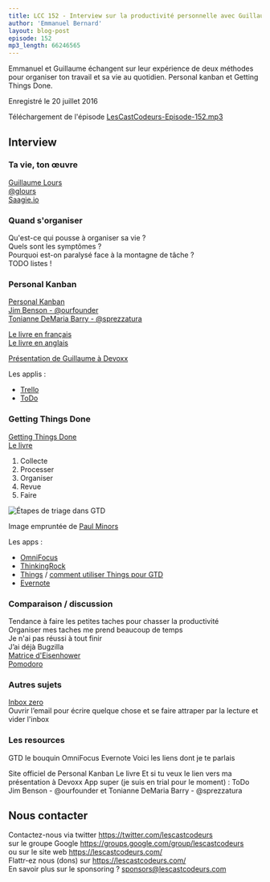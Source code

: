 ```yaml
---
title: LCC 152 - Interview sur la productivité personnelle avec Guillaume Lours
author: 'Emmanuel Bernard'
layout: blog-post
episode: 152
mp3_length: 66246565
---
```

Emmanuel et Guillaume échangent sur leur expérience de deux méthodes pour organiser ton travail et sa vie au quotidien.
Personal kanban et Getting Things Done.

Enregistré le 20 juillet 2016

Téléchargement de l'épisode [LesCastCodeurs-Episode-152.mp3](http://traffic.libsyn.com/lescastcodeurs/LesCastCodeurs-Episode-152.mp3)

## Interview

### Ta vie, ton œuvre

[Guillaume Lours](http://www.agileit.fr)  
[@glours](https://twitter.com/glours)  
[Saagie.io](https://www.saagie.com)  

### Quand s'organiser

Qu'est-ce qui pousse à organiser sa vie ?  
Quels sont les symptômes ?  
Pourquoi est-on paralysé face à la montagne de tâche ?  
TODO listes !  

### Personal Kanban

[Personal Kanban](http://www.personalkanban.com)  
[Jim Benson - @ourfounder](https://twitter.com/ourfounder)  
[Tonianne DeMaria Barry - @sprezzatura](https://twitter.com/sprezzatura)  

[Le livre en français](https://www.amazon.fr/Personal-Kanban-Visualisez-travail-Pilotez/dp/0989081265/ref=sr_1_2?ie=UTF8&qid=1469349823&sr=8-2&keywords=personal+kanban)  
[Le livre en anglais](http://www.personalkanban.com/pk/personal-kanban-the-book/#sthash.rzVjaHzf.dpbs)  

[Présentation de Guillaume à Devoxx](https://www.youtube.com/watch?v=PyUshtZei9g&index=48&list=PLklQqdqnBkPgWjGxCLSgsw7leKI-HDkM3)  

Les applis :

* [Trello](https://trello.com)
* [ToDo](https://todo.projectplace.com/)

### Getting Things Done

[Getting Things Done](http://gettingthingsdone.com)  
[Le livre](https://www.amazon.fr/Getting-Things-Done-Stress-Free-Productivity/dp/0143126563/ref=sr_1_1?ie=UTF8&qid=1469346534&sr=8-1&keywords=getting+things+done)  

1. Collecte
2. Processer
3. Organiser
4. Revue
5. Faire

![Étapes de triage dans GTD](/images/blog/Getting-Things-Done-Model.png)

Image empruntée de [Paul Minors](https://paulminors.com/getting-things-done-book-summary-pdf)

Les apps :

* [OmniFocus](https://www.omnigroup.com/applications/omnifocus/)
* [ThinkingRock](http://www.trgtd.com.au)
* [Things](https://culturedcode.com/things/) / [comment utiliser Things pour GTD](http://vanseodesign.com/online-business/things-gtd/)
* [Evernote](https://evernote.com)

### Comparaison / discussion

Tendance à faire les petites taches pour chasser la productivité  
Organiser mes taches me prend beaucoup de temps  
Je n'ai pas réussi à tout finir  
J’ai déjà Bugzilla  
[Matrice d'Eisenhower](https://fr.wikipedia.org/wiki/Matrice_d%27Eisenhower)  
[Pomodoro](http://pomodorotechnique.com)  

### Autres sujets

[Inbox zero](http://www.43folders.com/izero)  
Ouvrir l’email pour écrire quelque chose et se faire attraper par la lecture et vider l'inbox  

### Les resources

GTD le bouquin
OmniFocus
Evernote
Voici les liens dont je te parlais

Site officiel de Personal Kanban
Le livre
Et si tu veux le lien vers ma présentation à Devoxx
App super (je suis en trial pour le moment) : ToDo
Jim Benson - @ourfounder
et Tonianne DeMaria Barry - @sprezzatura

## Nous contacter

Contactez-nous via twitter <https://twitter.com/lescastcodeurs>  
sur le groupe Google <https://groups.google.com/group/lescastcodeurs>  
ou sur le site web <https://lescastcodeurs.com/>  
Flattr-ez nous (dons) sur <https://lescastcodeurs.com/>  
En savoir plus sur le sponsoring ? [sponsors@lescastcodeurs.com](mailto:sponsors@lescastcodeurs.com)  
